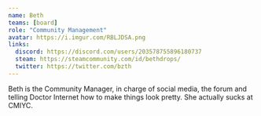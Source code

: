 ```yaml
---
name: Beth
teams: [board]
role: "Community Management"
avatar: https://i.imgur.com/RBLJDSA.png
links:
  discord: https://discord.com/users/203578755896180737
  steam: https://steamcommunity.com/id/bethdrops/
  twitter: https://twitter.com/bzth
---
```

Beth is the Community Manager, in charge of social media, the forum and telling Doctor Internet how to make things look pretty. She actually sucks at CMIYC. 
